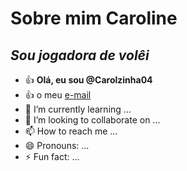 # Sobre mim **Caroline**
## *Sou jogadora de volêi*
- :+1: **Olá, eu sou @Carolzinha04**
- :+1: o meu [e-mail](caroline.holub@escola.pr.gov.br)
- 🌱 I’m currently learning ...
- 💞️ I’m looking to collaborate on ...
- 📫 How to reach me ...
- 😄 Pronouns: ...
- ⚡ Fun fact: ...

<!---
Carolzinha04/Carolzinha04 is a ✨ special ✨ repository because its `README.md` (this file) appears on your GitHub profile.
You can click the Preview link to take a look at your changes.
--->
